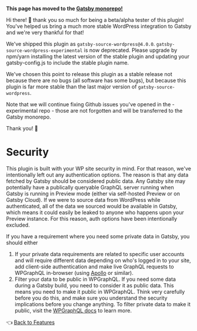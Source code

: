 **This page has moved to the [Gatsby monorepo!](https://github.com/gatsbyjs/gatsby/tree/master/packages/gatsby-source-wordpress/docs/features/security.md)**

Hi there! 👋 thank you so much for being a beta/alpha tester of this plugin!
You've helped us bring a much more stable WordPress integration to Gatsby and we're very thankful for that!

We've shipped this plugin as `gatsby-source-wordpress@4.0.0`.
`gatsby-source-wordpress-experimental` is now deprecated.
Please upgrade by npm/yarn installing the latest version of the stable plugin and updating your gatsby-config.js to include the stable plugin name.

We've chosen this point to release this plugin as a stable release not because there are no bugs (all software has some bugs), but because this plugin is far more stable than the last major version of `gatsby-source-wordpress`.

Note that we will continue fixing Github issues you've opened in the -experimental repo - those are not forgotten and will be transferred to the Gatsby monorepo.

Thank you! 💜

# Security

This plugin is built with your WP site security in mind. For that reason, we've intentionally left out any authentication options. The reason is that any data fetched by Gatsby should be considered public data. Any Gatsby site may potentially have a publically queryable GraphQL server running when Gatsby is running in Preview mode (either via self-hosted Preview or on Gatsby Cloud). If we were to source data from WordPress while authenticated, all of the data we sourced would be available in Gatsby, which means it could easily be leaked to anyone who happens upon your Preview instance. For this reason, auth options have been intentionally excluded.

If you have a requirement where you need some private data in Gatsby, you should either

1. If your private data requirements are related to specific user accounts and will require different data depending on who's logged in to your site, add client-side authentication and make live GraphQL requests to WPGraphQL in-browser (using [Apollo](https://www.apollographql.com/docs/react/) or similar).
2. Filter your data to be public in WPGraphQL. If you need some data during a Gatsby build, you need to consider it as public data. This means you need to make it public in WPGraphQL. Think very carefully before you do this, and make sure you understand the security implications before you change anything. To filter private data to make it public, visit the [WPGraphQL docs](https://www.wpgraphql.com/recipes/making-menus-and-menu-items-public/) to learn more.

:point_left: [Back to Features](./index.md)
